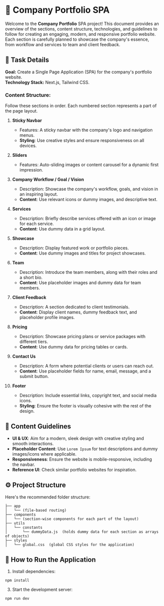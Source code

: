 # 🌟 Company Portfolio SPA

Welcome to the **Company Portfolio** SPA project! This document provides an overview of the sections, content structure, technologies, and guidelines to follow for creating an engaging, modern, and responsive portfolio website. Each section is carefully planned to showcase the company's essence, from workflow and services to team and client feedback.

## 📌 Task Details
**Goal:** Create a Single Page Application (SPA) for the company's portfolio website.  
**Technology Stack:** Next.js, Tailwind CSS.

### Content Structure:
Follow these sections in order. Each numbered section represents a part of the page layout.

1. **Sticky Navbar**  
   - Features: A sticky navbar with the company's logo and navigation menus.
   - **Styling**: Use creative styles and ensure responsiveness on all devices.

2. **Sliders**  
   - Features: Auto-sliding images or content carousel for a dynamic first impression.

3. **Company Workflow / Goal / Vision**  
   - Description: Showcase the company's workflow, goals, and vision in an inspiring layout.
   - **Content**: Use relevant icons or dummy images, and descriptive text.

4. **Services**  
   - Description: Briefly describe services offered with an icon or image for each service.
   - **Content**: Use dummy data in a grid layout.

5. **Showcase**  
   - Description: Display featured work or portfolio pieces.
   - **Content**: Use dummy images and titles for project showcases.

6. **Team**  
   - Description: Introduce the team members, along with their roles and a short bio.
   - **Content**: Use placeholder images and dummy data for team members.

7. **Client Feedback**  
   - Description: A section dedicated to client testimonials.
   - **Content**: Display client names, dummy feedback text, and placeholder profile images.

8. **Pricing**  
   - Description: Showcase pricing plans or service packages with different tiers.
   - **Content**: Use dummy data for pricing tables or cards.

9. **Contact Us**  
   - Description: A form where potential clients or users can reach out.
   - **Content**: Use placeholder fields for name, email, message, and a submit button.

10. **Footer**  
    - Description: Include essential links, copyright text, and social media icons.
    - **Styling**: Ensure the footer is visually cohesive with the rest of the design.


## 📝 Content Guidelines
- **UI & UX**: Aim for a modern, sleek design with creative styling and smooth interactions.
- **Placeholder Content**: Use `Lorem Ipsum` for text descriptions and dummy images/icons where applicable.
- **Responsiveness**: Ensure the website is mobile-responsive, including the navbar.
- **Reference UI**: Check similar portfolio websites for inspiration.


## ⚙️ Project Structure

Here's the recommended folder structure:

```plaintext
├── app
│   └── (file-based routing)
├── components
│   └── (section-wise components for each part of the layout)
├── utils
│   └── constants
│       └── dummyData.js  (holds dummy data for each section as arrays of objects)
├── styles
│   └── global.css  (global CSS styles for the application)
```
## 🚀 How to Run the Application
1. Install dependencies:
```
npm install
```
3. Start the development server:
```
npm run dev
```

